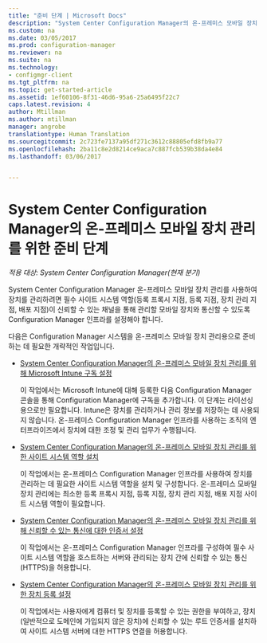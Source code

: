 ```yaml
---
title: "준비 단계 | Microsoft Docs"
description: "System Center Configuration Manager의 온-프레미스 모바일 장치 관리를 사용하여 장치 관리를 준비합니다."
ms.custom: na
ms.date: 03/05/2017
ms.prod: configuration-manager
ms.reviewer: na
ms.suite: na
ms.technology:
- configmgr-client
ms.tgt_pltfrm: na
ms.topic: get-started-article
ms.assetid: 1ef60106-8f31-46d6-95a6-25a6495f22c7
caps.latest.revision: 4
author: Mtillman
ms.author: mtillman
manager: angrobe
translationtype: Human Translation
ms.sourcegitcommit: 2c723fe7137a95df271c3612c88805efd8fb9a77
ms.openlocfilehash: 2ba11c8e2d8214ce9aca7c887fcb539b38da4e84
ms.lasthandoff: 03/06/2017


---
```

# <a name="preparation-steps-for-on-premises-mobile-device-management-in-system-center-configuration-manager"></a>System Center Configuration Manager의 온-프레미스 모바일 장치 관리를 위한 준비 단계

*적용 대상: System Center Configuration Manager(현재 분기)*

System Center Configuration Manager 온\-프레미스 모바일 장치 관리를 사용하여 장치를 관리하려면 필수 사이트 시스템 역할(등록 프록시 지점, 등록 지점, 장치 관리 지점, 배포 지점)이 신뢰할 수 있는 채널을 통해 관리할 모바일 장치와 통신할 수 있도록 Configuration Manager 인프라를 설정해야 합니다.  

 다음은 Configuration Manager 시스템을 온\-프레미스 모바일 장치 관리용으로 준비하는 데 필요한 개략적인 작업입니다.  

-   [System Center Configuration Manager의 온-프레미스 모바일 장치 관리를 위해 Microsoft Intune 구독 설정](../../mdm/get-started/set-up-intune-subscription-on-premises-mdm.md)  

     이 작업에서는 Microsoft Intune에 대해 등록한 다음 Configuration Manager 콘솔을 통해 Configuration Manager에 구독을 추가합니다. 이 단계는 라이선싱용으로만 필요합니다. Intune은 장치를 관리하거나 관리 정보를 저장하는 데 사용되지 않습니다. 온-프레미스 Configuration Manager 인프라를 사용하는 조직의 엔터프라이즈에서 장치에 대한 조정 및 관리 업무가 수행됩니다.  

-   [System Center Configuration Manager의 온-프레미스 모바일 장치 관리를 위한 사이트 시스템 역할 설치](../../mdm/get-started/install-site-system-roles-for-on-premises-mdm.md)  

     이 작업에서는 온-프레미스 Configuration Manager 인프라를 사용하여 장치를 관리하는 데 필요한 사이트 시스템 역할을 설치 및 구성합니다. 온\-프레미스 모바일 장치 관리에는 최소한 등록 프록시 지점, 등록 지점, 장치 관리 지점, 배포 지점 사이트 시스템 역할이 필요합니다.  

-   [System Center Configuration Manager의 온-프레미스 모바일 장치 관리를 위해 신뢰할 수 있는 통신에 대한 인증서 설정](../../mdm/get-started/set-up-certificates-on-premises-mdm.md)  

     이 작업에서는 온-프레미스 Configuration Manager 인프라를 구성하여 필수 사이트 시스템 역할을 호스트하는 서버와 관리되는 장치 간에 신뢰할 수 있는 통신(HTTPS)을 허용합니다.  

-   [System Center Configuration Manager의 온-프레미스 모바일 장치 관리를 위한 장치 등록 설정](../../mdm/get-started/set-up-device-enrollment-on-premises-mdm.md)  

     이 작업에서는 사용자에게 컴퓨터 및 장치를 등록할 수 있는 권한을 부여하고, 장치(일반적으로 도메인에 가입되지 않은 장치)에 신뢰할 수 있는 루트 인증서를 설치하여 사이트 시스템 서버에 대한 HTTPS 연결을 허용합니다.  

